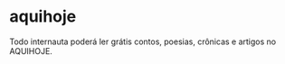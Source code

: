 aquihoje
========

Todo internauta poderá ler grátis contos, poesias, crônicas e artigos no AQUIHOJE.